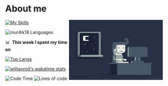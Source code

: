 # About me



<img align="right" alt="GIF" src="https://github.com/mur4ik18/mur4ik18/blob/main/e426702edf874b181aced1e2fa5c6cde.gif?raw=true" width="300" height="192" />

[![My Skills](https://skillicons.dev/icons?i=c,python,django)](https://skillicons.dev)

![mur4ik18 Languages](https://github-readme-stats.vercel.app/api/top-langs/?username=mur4ik18&layout=compact&count_private=true&theme=dracula)

📊 &nbsp;**This week I spent my time on**

[![Top Langs](https://github-readme-stats.vercel.app/api/top-langs/?username=mur4ik18&langs_count=8&count_private=true&theme=dracula)](https://github.com/anuraghazra/github-readme-stats)

[![willianrod's wakatime stats](https://github-readme-stats.vercel.app/api/wakatime?username=mur4ik18&count_private=true&theme=dracula)](https://github.com/anuraghazra/github-readme-stats)

![Code Time](http://img.shields.io/badge/Code%20Time-1%2C004%20hrs%2039%20mins-blue)
![Lines of code](https://img.shields.io/badge/From%20Hello%20World%20I%27ve%20Written-296%20Thousand%20lines%20of%20code-blue)
